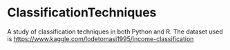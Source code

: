 # ClassificationTechniques

A study of classification techniques in both Python and R. 
The dataset used is https://www.kaggle.com/lodetomasi1995/income-classification
